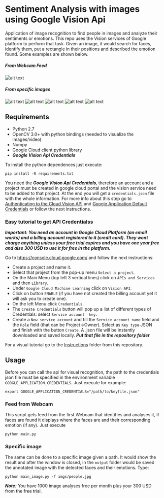 # Sentiment Analysis with images using Google Vision Api

Application of image recognition to find people in images and analyze their sentiments or emotions. This repo uses the Vision services of Google platform to perform that task. Given an image, it would search for faces, identify them, put a rectangle in their positions and described the emotion found. Some examples are shown below.

##### From Webcam Feed
![alt text][s6]


##### From specific images
![alt text][s5] ![alt text][s1] ![alt text][s2] ![alt text][s4] ![alt text][s3]



## Requirements
* Python 2.7
* OpenCV 3.0+ with python bindings (needed to visualize the images/video)
* Numpy
* Google Cloud client python library
* ***Google Vision Api Credentials***

To install the python dependences just execute:

```
pip install -R requirements.txt
```

You need the ***Google Vision Api Credentials***, therefore an account and a project must be created in google cloud portal and the vision service need to be added to that project. At the end you will get a `credentials.json` file with the whole information. For more info about this step go to [Authenticating to the Cloud Vision API](https://cloud.google.com/vision/docs/auth) and [Google Application Default Credentials](https://developers.google.com/identity/protocols/application-default-credentials) or follow the next instructions.


### Easy tutorial to get API Credentialss

***Important: You need an account in Google Cloud Platform (an email works) and a billing account registered to it (credit card). They wont charge anything unless your free trial expires and you have one year free and also 300 USD to use it for free in the platform.***

Go to https://console.cloud.google.com/ and follow the next instructions:
 * Create a project and name it.
 * Select that project from the pop-up menu `Select a project`.
 * On the Main Menu (top left 3 vertical lines) click on `APIs and Services` and then `Library`.
 * Under `Google Cloud Machine Learning` click on `Vision API`.
 * Click on button `ENABLE` (if you have not created the billing account yet it will ask you to create one).
 * On the left Menu click `Credentials`.
 * The `Create Credentials` button will pop up a list of different types of Credentials: select `Service account  key.`
 * Create a `New service account` and fill the `Service account name` field and the `Role` field (that can be Project->Owner). Select as `Key type` JSON and finish with the button `Create`. A .json file will be instantly downloaded and saved locally. ***Put that file in the repository folder***

For a visual tutorial go to the [Instructions](https://github.com/charlielito/vision-sentiment-analysis-googleapi/tree/master/instructions) folder from this repository.

## Usage

Before you can call the api for visual recognition, the path to the credentials json file must be specified in the environment variable `GOOGLE_APPLICATION_CREDENTIALS`. Just execute for example:
```
export GOOGLE_APPLICATION_CREDENTIALS="/path/to/keyfile.json"
```


### Feed from Webcam

This script gets feed from the first Webcam that identifies and analyses it, if faces are found it displays where the faces are and their corresponding emotion (if any). Just execute

```
python main.py
```

### Specific image

The same can be done to a specific image given a path. It would show the result and after the window is closed, in the `output` folder would be saved the annotated image with the detected faces and their emotions. Type:

```
python main_image.py -f imgs/people.jpg
```


 ***Note:*** You have 1000 image analyses free per month plus your 300 USD from the free trial.

[s1]: https://raw.githubusercontent.com/charlielito/vision-sentiment-analysis-googleapi/master/output/output_Happy.jpg "S"
[s2]: https://raw.githubusercontent.com/charlielito/vision-sentiment-analysis-googleapi/master/output/output_Surprised.jpg "S"
[s3]: https://raw.githubusercontent.com/charlielito/vision-sentiment-analysis-googleapi/master/output/output_Sad.jpg "S"
[s4]: https://raw.githubusercontent.com/charlielito/vision-sentiment-analysis-googleapi/master/output/output_Angry.jpg "S"
[s5]: https://raw.githubusercontent.com/charlielito/vision-sentiment-analysis-googleapi/master/output/output_No%20sentiment.jpg "S"

[s6]: https://raw.githubusercontent.com/charlielito/vision-sentiment-analysis-googleapi/master/imgs/Emotions.gif "gifsito"
